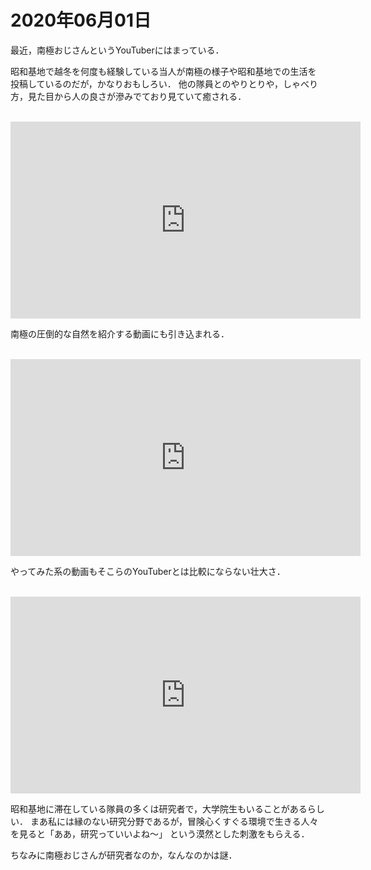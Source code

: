# 2020年06月01日 


最近，南極おじさんというYouTuberにはまっている．


昭和基地で越冬を何度も経験している当人が南極の様子や昭和基地での生活を
投稿しているのだが，かなりおもしろい．
他の隊員とのやりとりや，しゃべり方，見た目から人の良さが滲みでており見ていて癒される．


<br>
<iframe width="560" height="315" src="https://www.youtube.com/embed/_H_hnIJ0154" frameborder="0" allow="accelerometer; autoplay; encrypted-media; gyroscope; picture-in-picture" allowfullscreen></iframe>
<br>


南極の圧倒的な自然を紹介する動画にも引き込まれる．

<br>
<iframe width="560" height="315" src="https://www.youtube.com/embed/R90fYooWrSc" frameborder="0" allow="accelerometer; autoplay; encrypted-media; gyroscope; picture-in-picture" allowfullscreen></iframe>
<br>

やってみた系の動画もそこらのYouTuberとは比較にならない壮大さ．

<br>
<iframe width="560" height="315" src="https://www.youtube.com/embed/_VPFO_5adOg" frameborder="0" allow="accelerometer; autoplay; encrypted-media; gyroscope; picture-in-picture" allowfullscreen></iframe>
<br>



昭和基地に滞在している隊員の多くは研究者で，大学院生もいることがあるらしい．
まあ私には縁のない研究分野であるが，冒険心くすぐる環境で生きる人々を見ると「ああ，研究っていいよね～」
という漠然とした刺激をもらえる．




ちなみに南極おじさんが研究者なのか，なんなのかは謎．